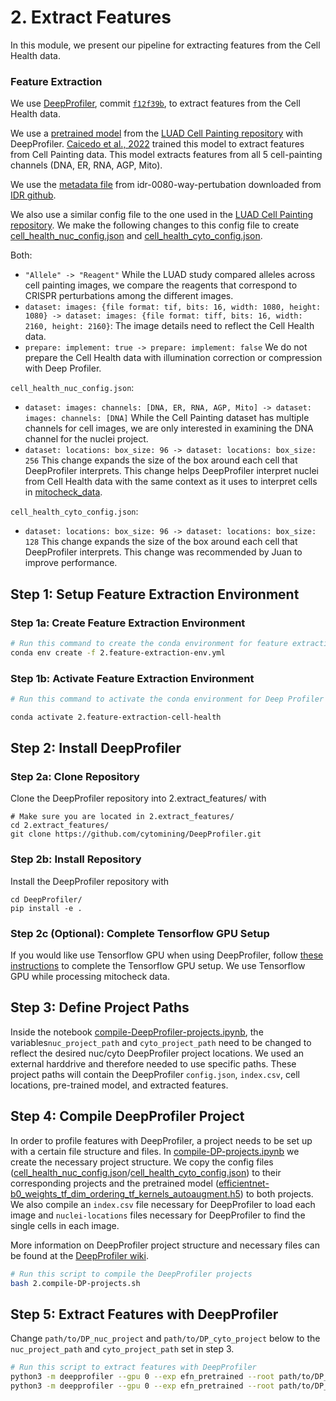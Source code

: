 # 2. Extract Features

In this module, we present our pipeline for extracting features from the Cell Health data.

### Feature Extraction

We use [DeepProfiler](https://github.com/cytomining/DeepProfiler), commit [`f12f39b`](https://github.com/cytomining/DeepProfiler/commit/f12f39b8a905b0bb40d343e21e89bfda537b710a), to extract features from the Cell Health data. 

We use a [pretrained model](https://github.com/broadinstitute/luad-cell-painting/tree/main/outputs/efn_pretrained/checkpoint) from the [LUAD Cell Painting repository](https://github.com/broadinstitute/luad-cell-painting) with DeepProfiler.
[Caicedo et al., 2022](https://www.molbiolcell.org/doi/10.1091/mbc.E21-11-0538) trained this model to extract features from Cell Painting data.
This model extracts features from all 5 cell-painting channels (DNA, ER, RNA, AGP, Mito).

We use the [metadata file](idr0080-screenA-annotation.csv) from idr-0080-way-pertubation downloaded from [IDR github](https://github.com/IDR/idr0080-way-perturbation/blob/74e537fecaa4690f0c98cb1e9a64b45d103de3e3/screenA/idr0080-screenA-annotation.csv).

We also use a similar config file to the one used in the [LUAD Cell Painting repository](https://github.com/broadinstitute/luad-cell-painting).
We make the following changes to this config file to create [cell_health_nuc_config.json](DP_files/cell_health_nuc_config.json) and [cell_health_cyto_config.json](DP_files/cell_health_cyto_config.json).

Both:
- `"Allele" -> "Reagent"` While the LUAD study compared alleles across cell painting images, we compare the reagents that correspond to CRISPR perturbations among the different images.
- `dataset: images: {file format: tif, bits: 16, width: 1080, height: 1080} -> dataset: images: {file format: tiff, bits: 16, width: 2160, height: 2160}`: The image details need to reflect the Cell Health data.
- `prepare: implement: true -> prepare: implement: false` We do not prepare the Cell Health data with illumination correction or compression with Deep Profiler.

`cell_health_nuc_config.json`:
- `dataset: images: channels: [DNA, ER, RNA, AGP, Mito] -> dataset: images: channels: [DNA]` While the Cell Painting dataset has multiple channels for cell images, we are only interested in examining the DNA channel for the nuclei project.
- `dataset: locations: box_size: 96 -> dataset: locations: box_size: 256` This change expands the size of the box around each cell that DeepProfiler interprets. This change helps DeepProfiler interpret nuclei from Cell Health data with the same context as it uses to interpret cells in [mitocheck_data](https://github.com/WayScience/mitocheck_data).

`cell_health_cyto_config.json`:
- `dataset: locations: box_size: 96 -> dataset: locations: box_size: 128` This change expands the size of the box around each cell that DeepProfiler interprets. This change was recommended by Juan to improve performance.

## Step 1: Setup Feature Extraction Environment

### Step 1a: Create Feature Extraction Environment

```sh
# Run this command to create the conda environment for feature extraction
conda env create -f 2.feature-extraction-env.yml
```

### Step 1b: Activate Feature Extraction Environment

```sh
# Run this command to activate the conda environment for Deep Profiler feature extraction

conda activate 2.feature-extraction-cell-health
```

## Step 2: Install DeepProfiler

### Step 2a: Clone Repository

Clone the DeepProfiler repository into 2.extract_features/ with 

```console
# Make sure you are located in 2.extract_features/
cd 2.extract_features/
git clone https://github.com/cytomining/DeepProfiler.git
```

### Step 2b: Install Repository

Install the DeepProfiler repository with

```console
cd DeepProfiler/
pip install -e .
```

### Step 2c (Optional): Complete Tensorflow GPU Setup

If you would like use Tensorflow GPU when using DeepProfiler, follow [these instructions](https://www.tensorflow.org/install/pip#3_gpu_setup) to complete the Tensorflow GPU setup.
We use Tensorflow GPU while processing mitocheck data.

## Step 3: Define Project Paths

Inside the notebook [compile-DeepProfiler-projects.ipynb](compile-DeepProfiler-projects.ipynb), the variables`nuc_project_path` and `cyto_project_path` need to be changed to reflect the desired nuc/cyto DeepProfiler project locations.
We used an external harddrive and therefore needed to use specific paths.
These project paths will contain the DeepProfiler `config.json`, `index.csv`, cell locations, pre-trained model, and extracted features.

## Step 4: Compile DeepProfiler Project

In order to profile features with DeepProfiler, a project needs to be set up with a certain file structure and files.
In [compile-DP-projects.ipynb](compile-DP-projects.ipynb) we create the necessary project structure.
We copy the config files ([cell_health_nuc_config.json](DP_files/cell_health_nuc_config.json)/[cell_health_cyto_config.json](DP_files/cell_health_cyto_config.json)) to their corresponding projects and the pretrained model ([efficientnet-b0_weights_tf_dim_ordering_tf_kernels_autoaugment.h5](DP_files/efficientnet-b0_weights_tf_dim_ordering_tf_kernels_autoaugment.h5)) to both projects.
We also compile an `index.csv` file necessary for DeepProfiler to load each image and `nuclei-locations` files necessary for DeepProfiler to find the single cells in each image.

More information on DeepProfiler project structure and necessary files can be found at the [DeepProfiler wiki](https://github.com/cytomining/DeepProfiler/wiki/2.-Project-structure).

```bash
# Run this script to compile the DeepProfiler projects
bash 2.compile-DP-projects.sh
```

## Step 5: Extract Features with DeepProfiler

Change `path/to/DP_nuc_project` and `path/to/DP_cyto_project` below to the `nuc_project_path` and `cyto_project_path` set in step 3.

```sh
# Run this script to extract features with DeepProfiler
python3 -m deepprofiler --gpu 0 --exp efn_pretrained --root path/to/DP_nuc_project --config cell_health_nuc_config.json profile
python3 -m deepprofiler --gpu 0 --exp efn_pretrained --root path/to/DP_cyto_project --config cell_health_cyto_config.json profile
```